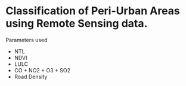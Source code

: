 # Classification of Peri-Urban Areas using Remote Sensing data.

Parameters used
- NTL
- NDVI
- LULC
- CO + NO2 + O3 + SO2
- Road Density
